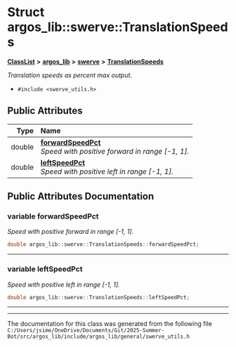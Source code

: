 

# Struct argos\_lib::swerve::TranslationSpeeds



[**ClassList**](annotated.md) **>** [**argos\_lib**](namespaceargos__lib.md) **>** [**swerve**](namespaceargos__lib_1_1swerve.md) **>** [**TranslationSpeeds**](structargos__lib_1_1swerve_1_1_translation_speeds.md)



_Translation speeds as percent max output._ 

* `#include <swerve_utils.h>`





















## Public Attributes

| Type | Name |
| ---: | :--- |
|  double | [**forwardSpeedPct**](#variable-forwardspeedpct)  <br>_Speed with positive forward in range [-1, 1]._  |
|  double | [**leftSpeedPct**](#variable-leftspeedpct)  <br>_Speed with positive left in range [-1, 1]._  |












































## Public Attributes Documentation




### variable forwardSpeedPct 

_Speed with positive forward in range [-1, 1]._ 
```C++
double argos_lib::swerve::TranslationSpeeds::forwardSpeedPct;
```




<hr>



### variable leftSpeedPct 

_Speed with positive left in range [-1, 1]._ 
```C++
double argos_lib::swerve::TranslationSpeeds::leftSpeedPct;
```




<hr>

------------------------------
The documentation for this class was generated from the following file `C:/Users/jsime/OneDrive/Documents/Git/2025-Summer-Bot/src/argos_lib/include/argos_lib/general/swerve_utils.h`

